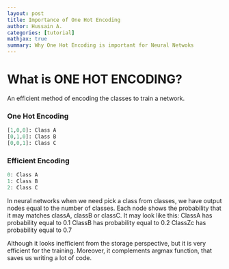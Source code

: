 ```yaml
---
layout: post
title: Importance of One Hot Encoding
author: Hussain A.
categories: [tutorial]
mathjax: true
summary: Why One Hot Encoding is important for Neural Netwoks
---
```


# What is ONE HOT ENCODING?

An efficient method of encoding the classes to train a network.

### One Hot Encoding
```python
[1,0,0]: Class A
[0,1,0]: Class B
[0,0,1]: Class C
```

### Efficient Encoding
```python
0: Class A
1: Class B
2: Class C
```
In neural networks when we need pick a class from classes, we have output nodes equal to the number of classes. 
Each node shows the probability that it may matches classA, classB or classC.
It may look like this:
ClassA has probability equal to 0.1
ClassB has probability equal to 0.2
ClassZc has probability equal to 0.7

Although it looks inefficient from the storage perspective, but it is very efficient for the training. 
Moreover, it complements argmax function, that saves us writing a lot of code.
